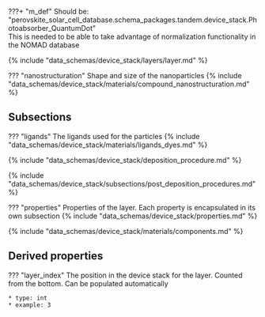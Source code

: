 ???+ "m_def"
    Should be: "perovskite_solar_cell_database.schema_packages.tandem.device_stack.Photoabsorber_QuantumDot" <br>
    This is needed to be able to take advantage of normalization functionality in the NOMAD database

<!-- ### Layer -->
{% include "data_schemas/device_stack/layers/layer.md" %}   

??? "nanostructuration"
    Shape and size of the nanoparticles
    {% include "data_schemas/device_stack/materials/compound_nanostructuration.md" %}

## Subsections
??? "ligands"
    The ligands used for the particles
    {% include "data_schemas/device_stack/materials/ligands_dyes.md" %}

<!-- ### Deposition procedure -->
{% include "data_schemas/device_stack/deposition_procedure.md" %}             

<!-- ### Post deposition procedure -->
{% include "data_schemas/device_stack/subsections/post_deposition_procedures.md" %} 

<!-- ### Layer properties -->
??? "properties"
    Properties of the layer. Each property is encapsulated in its own subsection
    {% include "data_schemas/device_stack/properties.md" %}

<!-- ### Components in layer -->
{% include "data_schemas/device_stack/materials/components.md" %}

## Derived properties
??? "layer_index"
    The position in the device stack for the layer. Counted from the bottom. Can be populated automatically 

    * type: int
    * example: 3  